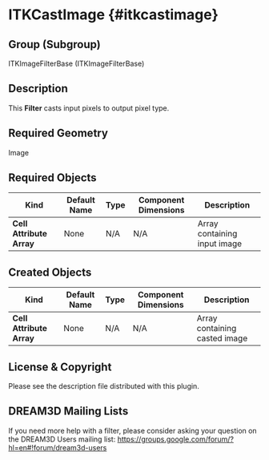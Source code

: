 ITKCastImage {#itkcastimage}
=============

## Group (Subgroup) ##
ITKImageFilterBase (ITKImageFilterBase)

## Description ##
This **Filter** casts input pixels to output pixel type. 

## Required Geometry ##
Image

## Required Objects ##

| Kind | Default Name | Type | Component Dimensions | Description |
|------|--------------|------|----------------------|-------------|
| **Cell Attribute Array** | None | N/A | N/A  | Array containing input image

## Created Objects ##

| Kind | Default Name | Type | Component Dimensions | Description |
|------|--------------|------|----------------------|-------------|
| **Cell Attribute Array** | None | N/A | N/A  | Array containing casted image

## License & Copyright ##

Please see the description file distributed with this plugin.

## DREAM3D Mailing Lists ##

If you need more help with a filter, please consider asking your question on the DREAM3D Users mailing list:
https://groups.google.com/forum/?hl=en#!forum/dream3d-users
